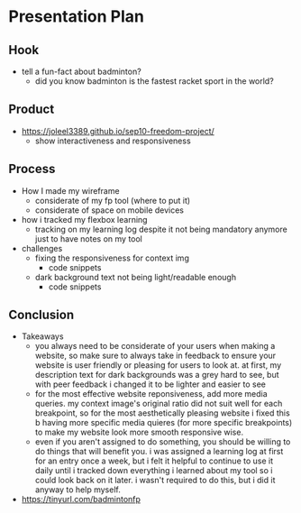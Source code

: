 # Presentation Plan

## Hook
<!-- ideas
* reflect on my experience with badminton being an easy sport to pick up?
* ask whether badminton is audience's favorite sport? -->
* tell a fun-fact about badminton?
  * did you know badminton is the fastest racket sport in the world?

## Product
* https://joleel3389.github.io/sep10-freedom-project/
  * show interactiveness and responsiveness

## Process
* How I made my wireframe
  * considerate of my fp tool (where to put it)
  * considerate of space on mobile devices
* how i tracked my flexbox learning
  * tracking on my learning log despite it not being mandatory anymore just to have notes on my tool
* challenges
  * fixing the responsiveness for context img
    * code snippets
  * dark background text not being light/readable enough
    * code snippets

## Conclusion
* Takeaways
  * you always need to be considerate of your users when making a website, so make sure to always take in feedback to ensure your website is user friendly or pleasing for users to look at. at first, my description text for dark backgrounds was a grey hard to see, but with peer feedback i changed it to be lighter and easier to see
  * for the most effective website reponsiveness, add more media queries. my context image's original ratio did not suit well for each breakpoint, so for the most aesthetically pleasing website i fixed this b having more specific media quieres (for more specific breakpoints) to make my website look more smooth responsive wise.
  * even if you aren't assigned to do something, you should be willing to do things that will benefit you. i was assigned a learning log at first for an entry once a week, but i felt it helpful to continue to use it daily until i tracked down everything i learned about my tool so i could look back on it later. i wasn't required to do this, but i did it anyway to help myself.
* https://tinyurl.com/badmintonfp


<!-- EXAMPLE

## Hook
* Verbal riddle of GGD

## Product
* GIF/Demo of example/non-example

## Process
* Flowchart of plan
  * MVP: noun -> door -> yes/no
  * Beyond MVP: noun -> word relation API -> noun API -> yes/no, with counterexample
* Code snippets of:
  * MVP
  * Both APIs
  * Challenge with API keys

## Conclusion
* [URL to project]
* Takeaways
  * Less = more: the heart of the riddle was one line of code; it obviously took more to make the entire thing work, but one complicated line of regular expressions was essentially the solution to the riddle
  * Expect the unexpected: it’s important to budget time for things you don’t account for; for example, I didn’t consider the fact that I would need another entire API to detect nouns
  * Determination is key: ironically enough, I had to make my API keys private. At first, it didn’t seem like it was possible, which meant I couldn’t publish my app. But after all of that hard work, I was determined to find a solution, and I found it in config variables.
* "Presentation can’t, but a speech can"


-->
